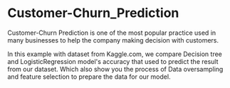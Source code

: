 # Customer-Churn_Prediction
Customer-Churn Prediction is one of the most popular practice used in many businesses to help the company making decision with customers.

In this example with dataset from Kaggle.com, we compare Decision tree and LogisticRegression model's accuracy that used to predict the result from our dataset. Which also show you the process of Data oversampling and feature selection to prepare the data for our model.
